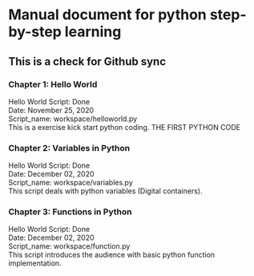 
# Manual document for python step-by-step learning

## This is a check for Github sync

### Chapter 1: Hello World
Hello World Script: Done \
Date: November 25, 2020 \
Script_name: workspace/helloworld.py \
This is a exercise kick start python coding. THE FIRST PYTHON CODE

### Chapter 2: Variables in Python
Hello World Script: Done \
Date: December 02, 2020 \
Script_name: workspace/variables.py \
This script deals with python variables (Digital containers).

### Chapter 3: Functions in Python
Hello World Script: Done \
Date: December 02, 2020 \
Script_name: workspace/function.py \
This script introduces the audience with basic python function implementation.

